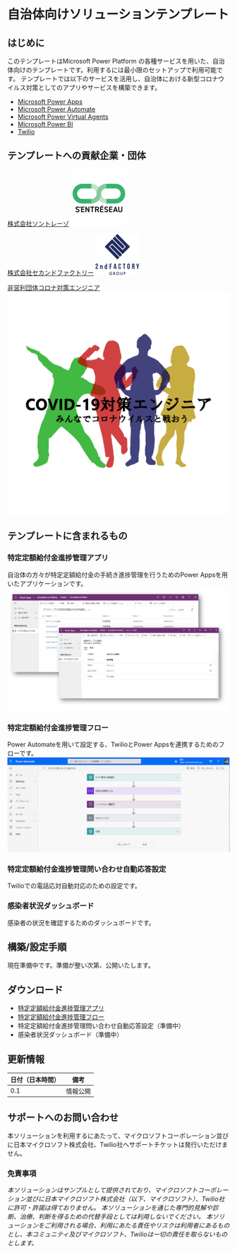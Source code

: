 # 自治体向けソリューションテンプレート
## はじめに
このテンプレートはMicrosoft Power Platform の各種サービスを用いた、自治体向けのテンプレートです。利用するには最小限のセットアップで利用可能です。
テンプレートでは以下のサービスを活用し、自治体における新型コロナウイルス対策としてのアプリやサービスを構築できます。
- [Microsoft Power Apps](https://powerapps.microsoft.com/)
- [Microsoft Power Automate](https://flow.microsoft.com/)
- [Microsoft Power Virtual Agents](https://powervirtualagents.microsoft.com/)
- [Microsoft Power BI](https://powerbi.microsoft.com/)
- [Twilio](https://www.twilio.com/ja/)

## テンプレートへの貢献企業・団体
[株式会社ソントレーゾ](https://sentreseau.com/)
![特定定額給付金進捗管理アプリの画面](doc-images/Sentreseau.png)

[株式会社セカンドファクトリー](http://www.2ndfactory.com/)
![特定定額給付金進捗管理アプリの画面](doc-images/2ndFactory.png)

[非営利団体コロナ対策エンジニア](https://www.covid19engr.com/)
![特定定額給付金進捗管理アプリの画面](doc-images/COVID19ENGR.png)

## テンプレートに含まれるもの
### 特定定額給付金進捗管理アプリ
自治体の方々が特定定額給付金の手続き進捗管理を行うためのPower Appsを用いたアプリケーションです。
![特定定額給付金進捗管理アプリの画面](doc-images/PowerApps-SubsidyManager.png)

### 特定定額給付金進捗管理フロー
Power Automateを用いて設定する、TwilioとPower Appsを連携するためのフローです。
![特定定額給付金進捗管理フローの設定画面](doc-images/PowerAutomate-SubsidyCall.png)

### 特定定額給付金進捗管理問い合わせ自動応答設定
Twilioでの電話応対自動対応のための設定です。

### 感染者状況ダッシュボード
感染者の状況を確認するためのダッシュボードです。

## 構築/設定手順
現在準備中です。準備が整い次第、公開いたします。

## ダウンロード
- [特定定額給付金進捗管理アプリ](https://github.com/covid19-engr/gov-powerplatform-template/raw/master/solution/特定定額給付金進捗管理アプリ_1_0_0_0.zip)
- [特定定額給付金進捗管理フロー](https://github.com/covid19-engr/gov-powerplatform-template/raw/master/solution/特定定額給付金進捗管理フロー_1_0_0_0.zip)
- 特定定額給付金進捗管理問い合わせ自動応答設定（準備中）
- 感染者状況ダッシュボード（準備中）

## 更新情報
日付（日本時間） | 備考
-|-
0.1|情報公開

## サポートへのお問い合わせ
本ソリューションを利用するにあたって、マイクロソフトコーポレーション並びに日本マイクロソフト株式会社、Twilio社へサポートチケットは発行いただけません。

### 免責事項
*本ソリューションはサンプルとして提供されており、マイクロソフトコーポレーション並びに日本マイクロソフト株式会社（以下、マイクロソフト）、Twilio社に許可・許諾は得ておりません。
本ソリューションを通じた専門的見解や診断、治療、判断を得るための代替手段としては利用しないでください。
本ソリューションをご利用される場合、利用にあたる責任やリスクは利用者にあるものとし、本コミュニティ及びマイクロソフト、Twilioは一切の責任を取らないものとします。*

